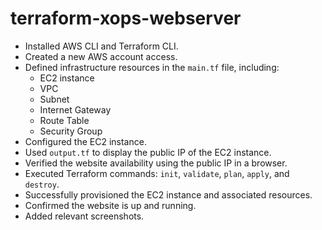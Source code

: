 # terraform-xops-webserver

* Installed AWS CLI and Terraform CLI.
* Created a new AWS account access.
* Defined infrastructure resources in the `main.tf` file, including:
  * EC2 instance
  * VPC
  * Subnet
  * Internet Gateway
  * Route Table
  * Security Group
* Configured the EC2 instance.
* Used `output.tf` to display the public IP of the EC2 instance.
* Verified the website availability using the public IP in a browser.
* Executed Terraform commands: `init`, `validate`, `plan`, `apply`, and `destroy`.
* Successfully provisioned the EC2 instance and associated resources.
* Confirmed the website is up and running.
* Added relevant screenshots.
